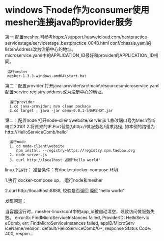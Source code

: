 # windows下node作为consumer使用mesher连接java的provider服务
第一 配置mesher
     可参考https://support.huaweicloud.com/bestpractice-servicestage/servicestage_bestpractice_0048.html
     conf/chassis.yaml的listenAddress改为注册中心的地址。   
     microservice.yaml中的APPLICATION_ID最好和provider的APPLICATION_ID相同。

     运行mesher
     mesher-1.3.3-windows-amd64\start.bat

第二：配置provider
     打开java-provider\src\main\resources\microservice.yaml
     配置service.registry.address改为注册中心的地址。  

      运行provider
      1.cd java-provider; mvn clean package
      2.cd target ; java -jar demo-0.0.1-SNAPSHOT.jar
    
第二：配置node
      打开node-client/website/server.js
      1.修改端口号为Mesh监听端口30101
      2.将原来的IP:Port替换为http://微服务名/请求路径, 如本例的路径为http://HelloServiceComb/hello'

      运行node
      1. cd node-client\website 
         npm install --registry=https://registry.npm.taobao.org
      2. node server.js
      3. curl http://localhost 返回"hello world"

linux下运行：
 准备条件：有docker,docker-compose 环境

 1.执行 docker-compose up， 运行node和mesher

 2.curl http://localhost:8888, 校验是否返回 返回"hello world"

发现问题：

  当容器运行时，mesher-linux/conf中的app_id被自动清空，导致访问微服务失败。
  error:lb: FindMicroServiceInstances failed, ProviderID: HelloServic
                    eComb, err: FindMicroServiceInstances failed, appID/MicroServ
                    iceName/version: default/HelloServiceComb/0+, response Status
                    Code: 400, respon...